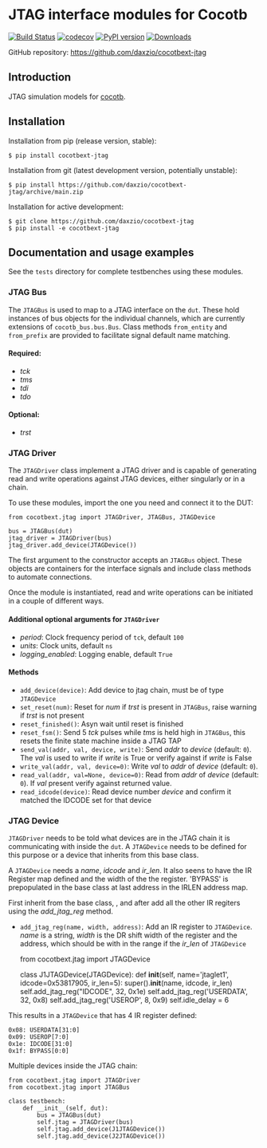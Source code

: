 # JTAG interface modules for Cocotb

[![Build Status](https://github.com/daxzio/cocotbext-jtag/workflows/Regression%20Tests/badge.svg?branch=main)](https://github.com/daxzio/cocotbext-jtag/actions/)
[![codecov](https://codecov.io/gh/daxzio/cocotbext-jtag/branch/main/graph/badge.svg)](https://codecov.io/gh/daxzio/cocotbext-jtag)
[![PyPI version](https://badge.fury.io/py/cocotbext-jtag.svg)](https://pypi.org/project/cocotbext-jtag)
[![Downloads](https://pepy.tech/badge/cocotbext-jtag)](https://pepy.tech/project/cocotbext-jtag)

GitHub repository: https://github.com/daxzio/cocotbext-jtag

## Introduction

JTAG simulation models for [cocotb](https://github.com/cocotb/cocotb).

## Installation

Installation from pip (release version, stable):

    $ pip install cocotbext-jtag

Installation from git (latest development version, potentially unstable):

    $ pip install https://github.com/daxzio/cocotbext-jtag/archive/main.zip

Installation for active development:

    $ git clone https://github.com/daxzio/cocotbext-jtag
    $ pip install -e cocotbext-jtag

## Documentation and usage examples

See the `tests` directory for complete testbenches using these modules.

### JTAG Bus

The `JTAGBus` is used to map to a JTAG interface on the `dut`.  These hold instances of bus objects for the individual channels, which are currently extensions of `cocotb_bus.bus.Bus`.  Class methods `from_entity` and `from_prefix` are provided to facilitate signal default name matching. 

#### Required:
* _tck_
* _tms_
* _tdi_
* _tdo_

#### Optional:
* _trst_

### JTAG Driver

The `JTAGDriver` class implement a JTAG driver and is capable of generating read and write operations against JTAG devices, either singularly or in a chain.  

To use these modules, import the one you need and connect it to the DUT:

    from cocotbext.jtag import JTAGDriver, JTAGBus, JTAGDevice

    bus = JTAGBus(dut)
    jtag_driver = JTAGDriver(bus)
    jtag_driver.add_device(JTAGDevice())

The first argument to the constructor accepts an `JTAGBus` object.  These objects are containers for the interface signals and include class methods to automate connections.

Once the module is instantiated, read and write operations can be initiated in a couple of different ways.


#### Additional optional arguments for `JTAGDriver`

* _period_: Clock frequency period of `tck`, default `100`
* _units_: Clock units, default `ns`
* _logging_enabled_: Logging enable, default `True`

#### Methods


* `add_device(device)`: Add device to jtag chain, must be of type `JTAGDevice`
* `set_reset(num)`: Reset for _num_ if _trst_ is present in `JTAGBus`, raise warning if _trst_ is not present
* `reset_finished()`: Asyn wait until reset is finished
* `reset_fsm()`: Send 5 _tck_ pulses while _tms_ is held high in `JTAGBus`, this resets the finite state machine inside a JTAG TAP
* `send_val(addr, val, device, write)`: Send _addr_ to _device_ (default: `0`). The _val_ is used to write if _write_ is True or verify against if _write_ is False
* `write_val(addr, val, device=0)`: Write _val_ to _addr_ of _device_ (default: `0`). 
* `read_val(addr, val=None, device=0)`: Read from _addr_ of _device_ (default: `0`). If _val_ present verify against returned value.
* `read_idcode(device)`: Read device number _device_ and confirm it matched the IDCODE set for that device


### JTAG Device

`JTAGDriver` needs to be told what devices are in the JTAG chain it is communicating with inside the `dut`. A `JTAGDevice` needs to be defined for this purpose or a device that inherits from this base class.

A `JTAGDevice` needs a _name_, _idcode_ and _ir_len_.  It also seens to have the IR Register map defined and the width of the the register.  'BYPASS' is prepopulated in the base class at last address in the IRLEN address map.

First inherit from the base class, , and after add all the other IR regiters using the _add_jtag_reg_ method.


* `add_jtag_reg(name, width, address)`: Add an IR register to `JTAGDevice`. _name_ is a string, _width_ is the DR shift width of the register and the address, which should be with in the range if the _ir_len_ of `JTAGDevice`


    from cocotbext.jtag import JTAGDevice

    class J1JTAGDevice(JTAGDevice):
        def __init__(self, name='jtaglet1', idcode=0x53817905, ir_len=5):
            super().__init__(name, idcode, ir_len)
            self.add_jtag_reg("IDCODE", 32, 0x1e)
            self.add_jtag_reg('USERDATA', 32, 0x8)
            self.add_jtag_reg('USEROP', 8, 0x9)
            self.idle_delay = 6
            
This results in a `JTAGDevice` that has 4 IR register defined:


    0x08: USERDATA[31:0] 
    0x09: USEROP[7:0] 
    0x1e: IDCODE[31:0] 
    0x1f: BYPASS[0:0] 


Multiple devices inside the JTAG chain:

    from cocotbext.jtag import JTAGDriver
    from cocotbext.jtag import JTAGBus

    class testbench:
        def __init__(self, dut):
            bus = JTAGBus(dut)
            self.jtag = JTAGDriver(bus)
            self.jtag.add_device(J1JTAGDevice())
            self.jtag.add_device(J2JTAGDevice())






